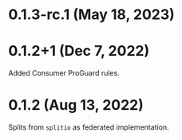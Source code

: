 # 0.1.3-rc.1 (May 18, 2023)

# 0.1.2+1 (Dec 7, 2022)

Added Consumer ProGuard rules.

# 0.1.2 (Aug 13, 2022)

Splits from `splitio` as federated implementation.
